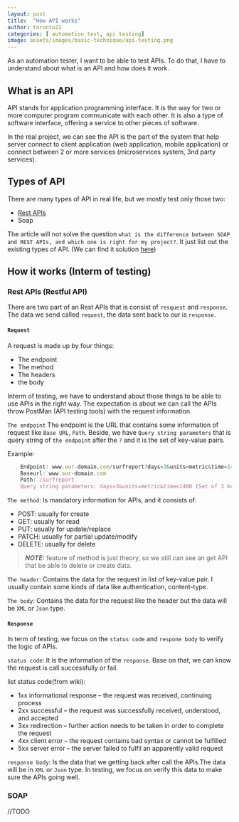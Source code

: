 ```yaml
---
layout: post
title:  "How API works"
author: toronto22
categories: [ automation test, api testing]
image: assets/images/basic-technique/api-testing.png
---
```


As an automation tester, I want to be able to test APIs. To do that, I have to understand about what is an API and how does it work.

## What is an API

API stands for application programming interface. It is the way for two or more computer program communicate with each other. It is also a type of software interface, offering a service to other pieces of software.

In the real project, we can see the API is the part of the system that help server connect to client application (web application, mobile application) or connect between 2 or more services (microservices system, 3nd party services).

## Types of API

There are many types of API in real life, but we mostly test only those two:

- [Rest APIs](https://restfulapi.net/)
- Soap

The article will not solve the question `what is the difference between SOAP and REST APIs, and which one is right for my project?`. It just list out the existing types of API. (We can find it solution [here](https://www.soapui.org/learn/api/soap-vs-rest-api/))

## How it works (Interm of testing)

### Rest APIs (Restful API)

There are two part of an Rest APIs that is consist of `resquest` and `response`. The data we send called `request`, the data sent back to our is `response`.

#### `Request`

A request is made up by four things:

- The endpoint
- The method
- The headers
- the body

Interm of testing, we have to understand about those things to be able to use APIs in the right way. The expectation is about we can call the APIs throw PostMan (API testing tools) with the request information.

`The endpoint` The endpoint is the URL that contains some information of request like `Base URL`, `Path`. Beside, we have `Query string parameters` that is query string of `the endpoint` after the `?` and it is the set of key-value pairs.

Example:

```js
    Endpoint: www.our-domain.com/surfreport?days=3&units=metric&time=1400
    Baseurl: www.our-domain.com
    Path: /surfreport
    Query string parameters: days=3&units=metric&time=1400 (Set of 3 key-value pairs)
```

`The method`: Is mandatory information for APIs, and it consists of:

- POST: usually for create
- GET: usually for read
- PUT: usually for update/replace
- PATCH: usually for partial update/modify
- DELETE: usually for delete

> **_NOTE:_**  feature of method is just theory, so we still can see an get API that be able to delete or create data.

`The header`: Contains the data for the request in list of key-value pair. I usually contain some kinds of data like authentication, content-type.

`The body`: Contains the data for the request like the header but the data will be `XML` or `Json` type.

#### `Response`

In term of testing, we focus on the `status code` and `respone body` to verify the logic of APIs.

`status code`: It is the information of the `response`. Base on that, we can know the request is call successfully or fail.

list status code(from wiki):

- 1xx informational response – the request was received, continuing process
- 2xx successful – the request was successfully received, understood, and accepted
- 3xx redirection – further action needs to be taken in order to complete the request
- 4xx client error – the request contains bad syntax or cannot be fulfilled
- 5xx server error – the server failed to fulfil an apparently valid request

`response body`: Is the data that we getting back after call the APIs.The data will be in `XML` or `Json` type. In testing, we focus on verify this data to make sure the APIs going well.

### SOAP

//TODO
